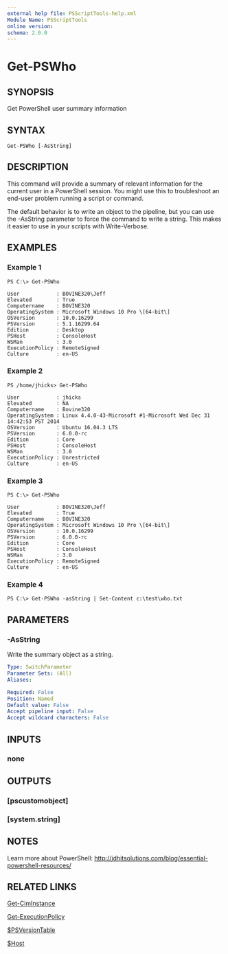```yaml
---
external help file: PSScriptTools-help.xml
Module Name: PSScriptTools
online version: 
schema: 2.0.0
---
```


# Get-PSWho

## SYNOPSIS
Get PowerShell user summary information

## SYNTAX

```
Get-PSWho [-AsString]
```

## DESCRIPTION
This command will provide a summary of relevant information for the current  user in a PowerShell session. You might use this to troubleshoot an end-user problem running a script or command.

The default behavior is to write an object to the pipeline, but you can use the -AsString parameter to force the command to write a string. This makes it easier to use in your scripts with Write-Verbose.

## EXAMPLES

### Example 1
```
PS C:\> Get-PSWho

User            : BOVINE320\Jeff
Elevated        : True
Computername    : BOVINE320
OperatingSystem : Microsoft Windows 10 Pro \[64-bit\]
OSVersion       : 10.0.16299
PSVersion       : 5.1.16299.64
Edition         : Desktop
PSHost          : ConsoleHost
WSMan           : 3.0
ExecutionPolicy : RemoteSigned
Culture         : en-US
```
### Example 2
```
PS /home/jhicks> Get-PSWho

User            : jhicks
Elevated        : NA
Computername    : Bovine320
OperatingSystem : Linux 4.4.0-43-Microsoft #1-Microsoft Wed Dec 31 14:42:53 PST 2014
OSVersion       : Ubuntu 16.04.3 LTS
PSVersion       : 6.0.0-rc
Edition         : Core
PSHost          : ConsoleHost
WSMan           : 3.0
ExecutionPolicy : Unrestricted
Culture         : en-US
```

### Example 3
```
PS C:\> Get-PSWho

User            : BOVINE320\Jeff
Elevated        : True
Computername    : BOVINE320
OperatingSystem : Microsoft Windows 10 Pro \[64-bit\]
OSVersion       : 10.0.16299
PSVersion       : 6.0.0-rc
Edition         : Core
PSHost          : ConsoleHost
WSMan           : 3.0
ExecutionPolicy : RemoteSigned
Culture         : en-US
```

### Example 4
```
PS C:\> Get-PSWho -asString | Set-Content c:\test\who.txt
```

## PARAMETERS

### -AsString
Write the summary object as a string.

```yaml
Type: SwitchParameter
Parameter Sets: (All)
Aliases: 

Required: False
Position: Named
Default value: False
Accept pipeline input: False
Accept wildcard characters: False
```

## INPUTS

### none

## OUTPUTS

### [pscustomobject]
### [system.string]

## NOTES
Learn more about PowerShell: http://jdhitsolutions.com/blog/essential-powershell-resources/

## RELATED LINKS

[Get-CimInstance]()

[Get-ExecutionPolicy]()

[$PSVersionTable]()

[$Host]()

